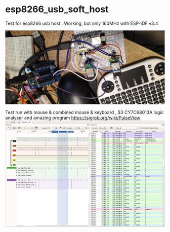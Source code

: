 # esp8266_usb_soft_host

Test for esp8266 usb host . Working, but only 160MHz with   ESP-IDF v3.4 

![image1](https://github.com/sdima1357/esp8266_usb_soft_host/blob/main/images/IMG_20210329_161906_1.jpg?raw=true)

Test run with mouse & combined mouse & keyboard , $3 CY7C68013A logic analyser  and amazing program https://sigrok.org/wiki/PulseView 
![image2](https://github.com/sdima1357/esp8266_usb_soft_host/blob/main/images/2devices.jpg?raw=true)

